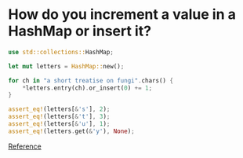 # How do you increment a value in a HashMap or insert it?

```rust
use std::collections::HashMap;

let mut letters = HashMap::new();

for ch in "a short treatise on fungi".chars() {
    *letters.entry(ch).or_insert(0) += 1;
}

assert_eq!(letters[&'s'], 2);
assert_eq!(letters[&'t'], 3);
assert_eq!(letters[&'u'], 1);
assert_eq!(letters.get(&'y'), None);
```

[Reference](https://stackoverflow.com/a/41420637)
